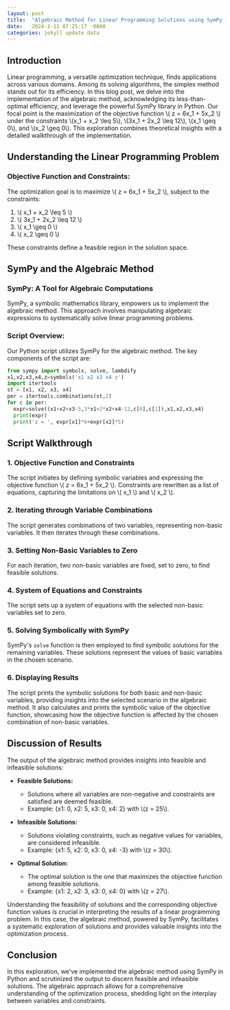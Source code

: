 ```yaml
---
layout: post
title:  "Algebraic Method for Linear Programming Solutions using SymPy in Python"
date:   2024-1-11 07:25:17 -0800
categories: jekyll update data
---
```


## Introduction

Linear programming, a versatile optimization technique, finds applications across various domains. Among its solving algorithms, the simplex method stands out for its efficiency. In this blog post, we delve into the implementation of the algebraic method, acknowledging its less-than-optimal efficiency, and leverage the powerful SymPy library in Python. Our focal point is the maximization of the objective function \\( z = 6x_1 + 5x_2 \\) under the constraints \\(x_1 + x_2 \leq 5\\), \\(3x_1 + 2x_2 \leq 12\\), \\(x_1 \geq 0\\), and \\(x_2 \geq 0\\). This exploration combines theoretical insights with a detailed walkthrough of the implementation.


## Understanding the Linear Programming Problem

### Objective Function and Constraints:

The optimization goal is to maximize \\( z = 6x_1 + 5x_2 \\), subject to the constraints:

1. \\( x_1 + x_2 \leq 5 \\)
2. \\( 3x_1 + 2x_2 \leq 12 \\)
3. \\( x_1 \geq 0 \\)
4. \\( x_2 \geq 0 \\)

These constraints define a feasible region in the solution space.



## SymPy and the Algebraic Method

### SymPy: A Tool for Algebraic Computations

SymPy, a symbolic mathematics library, empowers us to implement the algebraic method. This approach involves manipulating algebraic expressions to systematically solve linear programming problems.

### Script Overview:

Our Python script utilizes SymPy for the algebraic method. The key components of the script are:

```python
from sympy import symbols, solve, lambdify
x1,x2,x3,x4,z=symbols('x1 x2 x3 x4 z')
import itertools
st = [x1, x2, x3, x4]
per = itertools.combinations(st,2)
for c in per:
  expr=solve((x1+x2+x3-5,3*x1+2*x2+x4-12,c[0],c[1]),x1,x2,x3,x4)
  print(expr)
  print('z = ', expr[x1]*6+expr[x2]*5)
```


## Script Walkthrough

### 1. Objective Function and Constraints

The script initiates by defining symbolic variables and expressing the objective function \\( z = 6x_1 + 5x_2 \\). Constraints are rewritten as a list of equations, capturing the limitations on \\( x_1 \\) and \\( x_2 \\).

### 2. Iterating through Variable Combinations

The script generates combinations of two variables, representing non-basic variables. It then iterates through these combinations.

### 3. Setting Non-Basic Variables to Zero

For each iteration, two non-basic variables are fixed, set to zero, to find feasible solutions.

### 4. System of Equations and Constraints

The script sets up a system of equations with the selected non-basic variables set to zero.

### 5. Solving Symbolically with SymPy

SymPy's `solve` function is then employed to find symbolic solutions for the remaining variables. These solutions represent the values of basic variables in the chosen scenario.

### 6. Displaying Results

The script prints the symbolic solutions for both basic and non-basic variables, providing insights into the selected scenario in the algebraic method. It also calculates and prints the symbolic value of the objective function, showcasing how the objective function is affected by the chosen combination of non-basic variables.



## Discussion of Results

The output of the algebraic method provides insights into feasible and infeasible solutions:

- **Feasible Solutions:**
  - Solutions where all variables are non-negative and constraints are satisfied are deemed feasible.
  - Example: {x1: 0, x2: 5, x3: 0, x4: 2} with \\(z = 25\\).

- **Infeasible Solutions:**
  - Solutions violating constraints, such as negative values for variables, are considered infeasible.
  - Example: {x1: 5, x2: 0, x3: 0, x4: -3} with \\(z = 30\\).

- **Optimal Solution:**
  - The optimal solution is the one that maximizes the objective function among feasible solutions.
  - Example: {x1: 2, x2: 3, x3: 0, x4: 0} with \\(z = 27\\).

Understanding the feasibility of solutions and the corresponding objective function values is crucial in interpreting the results of a linear programming problem. In this case, the algebraic method, powered by SymPy, facilitates a systematic exploration of solutions and provides valuable insights into the optimization process.


## Conclusion

In this exploration, we've implemented the algebraic method using SymPy in Python and scrutinized the output to discern feasible and infeasible solutions. The algebraic approach allows for a comprehensive understanding of the optimization process, shedding light on the interplay between variables and constraints.